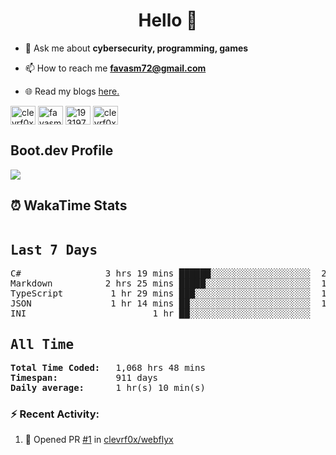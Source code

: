 <h1 align="center">Hello 👋 </h1>

- 💬 Ask me about **cybersecurity, programming, games**

- 📫 How to reach me **favasm72@gmail.com**

- 🌐 Read my blogs <a href="https://favas.dev" target="_blank"> here.</a>

<p align="left">
<a href="https://twitter.com/clevrf0x" target="blank"><img align="center" src="https://raw.githubusercontent.com/rahuldkjain/github-profile-readme-generator/master/src/images/icons/Social/twitter.svg" alt="clevrf0x" height="30" width="40" /></a>
<a href="https://linkedin.com/in/favasm72" target="blank"><img align="center" src="https://raw.githubusercontent.com/rahuldkjain/github-profile-readme-generator/master/src/images/icons/Social/linked-in-alt.svg" alt="favasm72" height="30" width="40" /></a>
<a href="https://stackoverflow.com/users/19319778" target="blank"><img align="center" src="https://raw.githubusercontent.com/rahuldkjain/github-profile-readme-generator/master/src/images/icons/Social/stack-overflow.svg" alt="19319778" height="30" width="40" /></a>
<a href="https://instagram.com/clevrf0x" target="blank"><img align="center" src="https://raw.githubusercontent.com/rahuldkjain/github-profile-readme-generator/master/src/images/icons/Social/instagram.svg" alt="clevrf0x" height="30" width="40" /></a>
</p>

<!-- <hr> -->
<h2>Boot.dev Profile</h2>

<p align="left">
  <img src="https://api.boot.dev/v1/users/public/36e41abf-04b9-4b3b-b378-8a28f3755669/thumbnail" >
</p>
<!-- <hr> -->
<h2>⏰ WakaTime Stats</h2> 
<!--WakaTime-Start-->
<pre><h2>Last 7 Days</h2>C#                3 hrs 19 mins ██████░░░░░░░░░░░░░░░░░░░  27.08 %</br>Markdown          2 hrs 25 mins █████░░░░░░░░░░░░░░░░░░░░  19.77 %</br>TypeScript         1 hr 29 mins ███░░░░░░░░░░░░░░░░░░░░░░  12.13 %</br>JSON               1 hr 14 mins ██░░░░░░░░░░░░░░░░░░░░░░░  10.12 %</br>INI                        1 hr ██░░░░░░░░░░░░░░░░░░░░░░░   8.22 %</br><h2>All Time</h2><strong>Total Time Coded:   </strong>1,068 hrs 48 mins</br><strong>Timespan:           </strong>911 days</br><strong>Daily average:      </strong>1 hr(s) 10 min(s)</pre>
<!--WakaTime-End-->

<!--START_SECTION:waka-->
<!--END_SECTION:waka-->


### :zap: Recent Activity:

<!--START_SECTION:activity-->
1. 💪 Opened PR [#1](undefined) in [clevrf0x/webflyx](https://github.com/clevrf0x/webflyx)
<!--END_SECTION:activity-->

